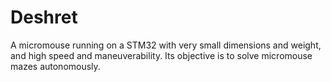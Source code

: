 # Deshret
A micromouse running on a STM32 with very small dimensions and weight, and high speed and maneuverability. Its objective is to solve micromouse mazes autonomously.
